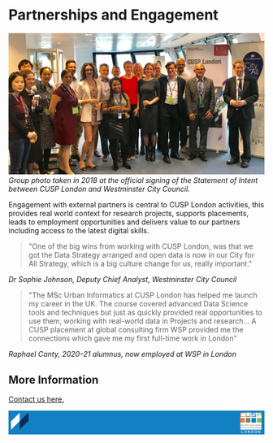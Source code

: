 # Partnerships and Engagement

![CUSP London Westminster Group](./assets/westminster.jpg)
*Group photo taken in 2018 at the official signing of the Statement of Intent between CUSP London and Westminster City Council.* 

Engagement with external partners is central to CUSP London activities, this provides real world context for research projects, supports placements, leads to employment opportunities and delivers value to our partners including access to the latest digital skills.
<br>

> "One of the big wins from working with CUSP London, was that we got the Data Strategy arranged and open data is now in our City for All Strategy, which is a big culture change for us, really important."

*Dr Sophie Johnson, Deputy Chief Analyst, Westminster City Council*
<br>

> "The MSc Urban Informatics at CUSP London has helped me launch my career in the UK. The course covered advanced Data Science tools and techniques but just as quickly provided real opportunities to use them, working with real-world data in Projects and research... 
A CUSP placement at global consulting firm WSP provided me the connections which gave me my first full-time work in London"

*Raphael Canty, 2020–21 alumnus, now employed at WSP in London*
<br>

## More Information
[Contact us here.](./YouCanJoinUs.md)

![CUSP London Logo](./assets/CUSPbanner_thin_03.png)
